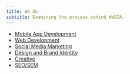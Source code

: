 ```yaml
---
title: We do
subtitle: Examining the process behind WeDIA.
---
```


<ul class="case-studies-list">
	<li><a href="/app-dev">Mobile App Development</a></li>
	<li><a href="/web-dev">Web Development</a></li>
	<li><a href="/social">Social Media Marketing</a></li>
	<li><a href="/design">Design and Brand Identity</a></li>
	<li><a href="/creative">Creative</a></li>
	<li><a href="/seo">SEO/SEM</a></li>
</ul>
